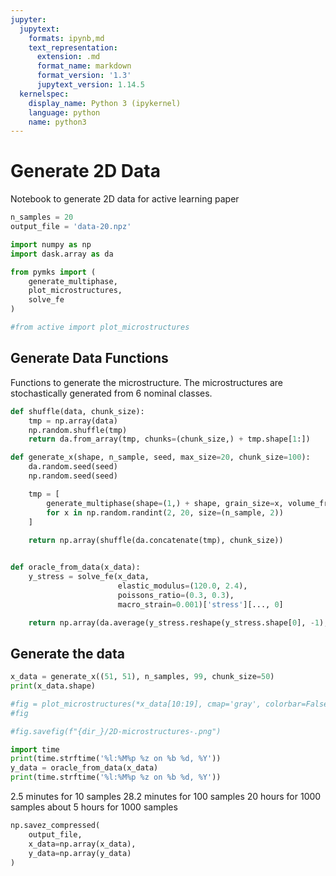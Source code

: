 ```yaml
---
jupyter:
  jupytext:
    formats: ipynb,md
    text_representation:
      extension: .md
      format_name: markdown
      format_version: '1.3'
      jupytext_version: 1.14.5
  kernelspec:
    display_name: Python 3 (ipykernel)
    language: python
    name: python3
---
```


# Generate 2D Data

Notebook to generate 2D data for active learning paper

```python tags=["parameters"]
n_samples = 20
output_file = 'data-20.npz'
```

```python
import numpy as np
import dask.array as da

from pymks import (
    generate_multiphase,
    plot_microstructures,
    solve_fe
)

#from active import plot_microstructures
```

## Generate Data Functions

Functions to generate the microstructure. The microstructures are stochastically generated from 6 nominal classes.

```python
def shuffle(data, chunk_size):
    tmp = np.array(data)
    np.random.shuffle(tmp)
    return da.from_array(tmp, chunks=(chunk_size,) + tmp.shape[1:])

def generate_x(shape, n_sample, seed, max_size=20, chunk_size=100):
    da.random.seed(seed)
    np.random.seed(seed)

    tmp = [
        generate_multiphase(shape=(1,) + shape, grain_size=x, volume_fraction=(0.5, 0.5), chunks=1, percent_variance=0.3)
        for x in np.random.randint(2, 20, size=(n_sample, 2))
    ]
    
    return np.array(shuffle(da.concatenate(tmp), chunk_size))


def oracle_from_data(x_data):
    y_stress = solve_fe(x_data,
                        elastic_modulus=(120.0, 2.4),
                        poissons_ratio=(0.3, 0.3),
                        macro_strain=0.001)['stress'][..., 0]

    return np.array(da.average(y_stress.reshape(y_stress.shape[0], -1), axis=1))
```

## Generate the data

```python
x_data = generate_x((51, 51), n_samples, 99, chunk_size=50)
print(x_data.shape)
```

```python
#fig = plot_microstructures(*x_data[10:19], cmap='gray', colorbar=False)
#fig
```

```python
#fig.savefig(f"{dir_}/2D-microstructures-.png")
```

```python
import time
print(time.strftime('%l:%M%p %z on %b %d, %Y'))
y_data = oracle_from_data(x_data)
print(time.strftime('%l:%M%p %z on %b %d, %Y'))
```

2.5 minutes for 10 samples
28.2 minutes for 100 samples
20 hours for 1000 samples
about 5 hours for 1000 samples

```python
np.savez_compressed(
    output_file,
    x_data=np.array(x_data),
    y_data=np.array(y_data)
)
```

```python

```
